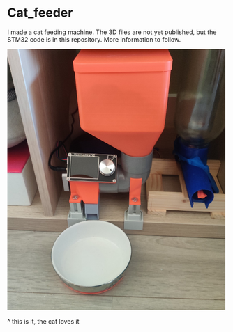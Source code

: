 # Cat_feeder
I made a cat feeding machine. The 3D files are not yet published, but the STM32 code is in this repository.
More information to follow.


<img src="https://github.com/rohmega/Cat_feeder/blob/7583aec1de3445ba82a64b3a91230382157e3d95/Feeder.jpg" width="500" />

^ this is it, the cat loves it
